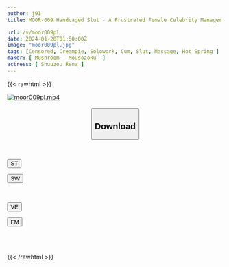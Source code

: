 ```yaml
---
author: j91
title: MOOR-009 Handcaged Slut - A Frustrated Female Celebrity Manager Wants To Make A Strong Masseuse Cum, Rena Munakata

url: /v/moor009pl
date: 2024-01-20T01:50:00Z
image: "moor009pl.jpg"
tags: [Censored, Creampie, Solowork, Cum, Slut, Massage, Hot Spring	]
maker: [ Mushroom - Mousozoku  ]
actress: [ Shuuzou Rena ]
---
```



{{< rawhtml >}}

<div class="video" data-videoid="BzJRZ60xLqCKBL">
    <a href="javascript:;">
        <img src="/v/moor009pl/moor009pl.jpg" width="WIDTH" height="HEIGHT" alt="moor009pl.mp4" loading="lazy">
    </a>
</div>

<script type="text/javascript" src="https://j91.asia/asset/on-demand-st.js"></script>

<br>
  <link rel="stylesheet" href="https://j91.asia/asset/bs5.css">
  
  <center>
  <button class="btn btn-primary" type="button" data-bs-toggle="collapse" data-bs-target=".multi-collapse" aria-expanded="false" aria-controls="multiCollapseExample1 multiCollapseExample2"><h2>Download</h2></button></center>
</p>
<div class="row">
  <div class="col">
    <div class="collapse multi-collapse" id="multiCollapseExample1">
      <div class="card card-body">
	      	      <br>
<div class="buttons">  
<p><a href="https://streamtape.to/v/BzJRZ60xLqCKBL" target="_blank"><button class="btn-hover color-3"><i class="fa fa-download"></i> ST</button></a></p>
<p><a href="https://flaswish.com/ysbckvtavhcn" target="_blank"><button class="btn-hover color-2"><i class="fa fa-download"></i> SW</button></a></p></div>
    </div>
  </div>
</div>
  <div class="col">
    <div class="collapse multi-collapse" id="multiCollapseExample2">
      <div class="card card-body">
	      <br>
<div class="buttons">
<p><a href="javascript:;" target="_blank"><button class="btn-hover color-9"><i class="fa fa-download"></i> VE</button></a></p>
<p><a href="javascript:;" target="_blank"><button class="btn-hover color-8"><i class="fa fa-download"></i> FM</button></a></p></div>
<br><br>
      </div>
    </div>
  </div>
</div>

{{< /rawhtml >}}